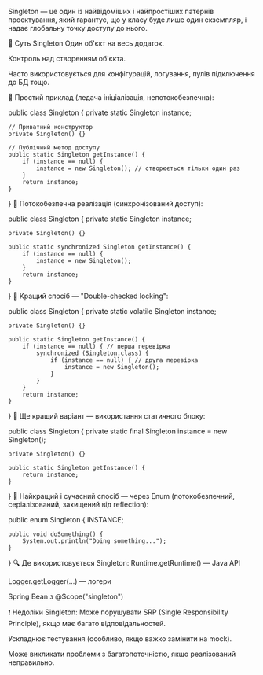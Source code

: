 
Singleton — це один із найвідоміших і найпростіших патернів проєктування, 
який гарантує, що у класу буде лише один екземпляр, 
і надає глобальну точку доступу до нього.

🔹 Суть Singleton
Один об'єкт на весь додаток.

Контроль над створенням об'єкта.

Часто використовується для конфігурацій, логування, пулів підключення до БД тощо.

🔧 Простий приклад (ледача ініціалізація, непотокобезпечна):

public class Singleton {
private static Singleton instance;

    // Приватний конструктор
    private Singleton() {}

    // Публічний метод доступу
    public static Singleton getInstance() {
        if (instance == null) {
            instance = new Singleton(); // створюється тільки один раз
        }
        return instance;
    }
}
🔧 Потокобезпечна реалізація (синхронізований доступ):

public class Singleton {
private static Singleton instance;

    private Singleton() {}

    public static synchronized Singleton getInstance() {
        if (instance == null) {
            instance = new Singleton();
        }
        return instance;
    }
}
🔧 Кращий спосіб — "Double-checked locking":

public class Singleton {
private static volatile Singleton instance;

    private Singleton() {}

    public static Singleton getInstance() {
        if (instance == null) { // перша перевірка
            synchronized (Singleton.class) {
                if (instance == null) { // друга перевірка
                    instance = new Singleton();
                }
            }
        }
        return instance;
    }
}
🔧 Ще кращий варіант — використання статичного блоку:

public class Singleton {
private static final Singleton instance = new Singleton();

    private Singleton() {}

    public static Singleton getInstance() {
        return instance;
    }
}
🔧 Найкращий і сучасний спосіб — через Enum (потокобезпечний, серіалізований, захищений від reflection):

public enum Singleton {
INSTANCE;

    public void doSomething() {
        System.out.println("Doing something...");
    }
}
🔍 Де використовується Singleton:
Runtime.getRuntime() — Java API

Logger.getLogger(...) — логери

Spring Bean з @Scope("singleton")

❗ Недоліки Singleton:
Може порушувати SRP (Single Responsibility Principle), якщо має багато відповідальностей.

Ускладнює тестування (особливо, якщо важко замінити на mock).

Може викликати проблеми з багатопоточністю, якщо реалізований неправильно.


